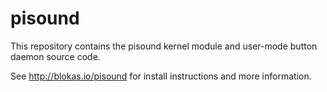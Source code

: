 # pisound

This repository contains the pisound kernel module and user-mode button daemon source code.

See http://blokas.io/pisound for install instructions and more information.

